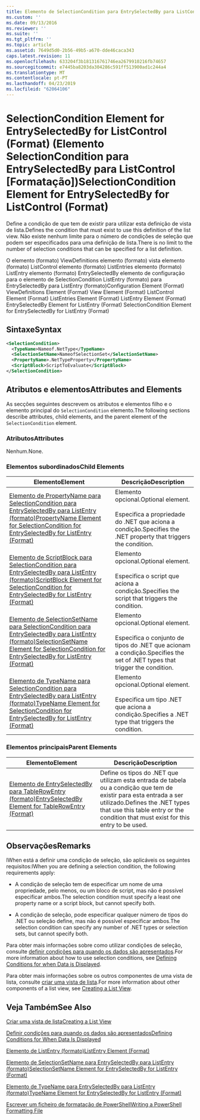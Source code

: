 ```yaml
---
title: Elemento de SelectionCondition para EntrySelectedBy para ListControl (formato) | Documentos da Microsoft
ms.custom: ''
ms.date: 09/13/2016
ms.reviewer: ''
ms.suite: ''
ms.tgt_pltfrm: ''
ms.topic: article
ms.assetid: 7649d5d0-2b56-49b5-a670-dde46caca343
caps.latest.revision: 11
ms.openlocfilehash: 633204f3b181316761746ea2679910216fb74657
ms.sourcegitcommit: e7445ba8203da304286c591ff513900ad1c244a4
ms.translationtype: MT
ms.contentlocale: pt-PT
ms.lasthandoff: 04/23/2019
ms.locfileid: "62064106"
---
```

# <a name="selectioncondition-element-for-entryselectedby-for-listcontrol-format"></a><span data-ttu-id="e783b-102">SelectionCondition Element for EntrySelectedBy for ListControl (Format) (Elemento SelectionCondition para EntrySelectedBy para ListControl [Formatação])</span><span class="sxs-lookup"><span data-stu-id="e783b-102">SelectionCondition Element for EntrySelectedBy for ListControl (Format)</span></span>

<span data-ttu-id="e783b-103">Define a condição de que tem de existir para utilizar esta definição de vista de lista.</span><span class="sxs-lookup"><span data-stu-id="e783b-103">Defines the condition that must exist to use this definition of the list view.</span></span> <span data-ttu-id="e783b-104">Não existe nenhum limite para o número de condições de seleção que podem ser especificados para uma definição de lista.</span><span class="sxs-lookup"><span data-stu-id="e783b-104">There is no limit to the number of selection conditions that can be specified for a list definition.</span></span>

<span data-ttu-id="e783b-105">O elemento (formato) ViewDefinitions elemento (formato) vista elemento (formato) ListControl elemento (formato) ListEntries elemento (formato) ListEntry elemento (formato) EntrySelectedBy elemento de configuração para o elemento de SelectionCondition ListEntry (formato) para EntrySelectedBy para ListEntry (formato)</span><span class="sxs-lookup"><span data-stu-id="e783b-105">Configuration Element (Format) ViewDefinitions Element (Format) View Element (Format) ListControl Element (Format) ListEntries Element (Format) ListEntry Element (Format) EntrySelectedBy Element for ListEntry (Format) SelectionCondition Element for EntrySelectedBy for ListEntry (Format)</span></span>

## <a name="syntax"></a><span data-ttu-id="e783b-106">Sintaxe</span><span class="sxs-lookup"><span data-stu-id="e783b-106">Syntax</span></span>

```xml
<SelectionCondition>
  <TypeName>Nameof.NetType</TypeName>
  <SelectionSetName>NameofSelectionSet</SelectionSetName>
  <PropertyName>.NetTypeProperty</PropertyName>
  <ScriptBlock>ScriptToEvaluate</ScriptBlock>
</SelectionCondition>
```

## <a name="attributes-and-elements"></a><span data-ttu-id="e783b-107">Atributos e elementos</span><span class="sxs-lookup"><span data-stu-id="e783b-107">Attributes and Elements</span></span>

<span data-ttu-id="e783b-108">As secções seguintes descrevem os atributos e elementos filho e o elemento principal do `SelectionCondition` elemento.</span><span class="sxs-lookup"><span data-stu-id="e783b-108">The following sections describe attributes, child elements, and the parent element of the `SelectionCondition` element.</span></span>

### <a name="attributes"></a><span data-ttu-id="e783b-109">Atributos</span><span class="sxs-lookup"><span data-stu-id="e783b-109">Attributes</span></span>

<span data-ttu-id="e783b-110">Nenhum.</span><span class="sxs-lookup"><span data-stu-id="e783b-110">None.</span></span>

### <a name="child-elements"></a><span data-ttu-id="e783b-111">Elementos subordinados</span><span class="sxs-lookup"><span data-stu-id="e783b-111">Child Elements</span></span>

|<span data-ttu-id="e783b-112">Elemento</span><span class="sxs-lookup"><span data-stu-id="e783b-112">Element</span></span>|<span data-ttu-id="e783b-113">Descrição</span><span class="sxs-lookup"><span data-stu-id="e783b-113">Description</span></span>|
|-------------|-----------------|
|[<span data-ttu-id="e783b-114">Elemento de PropertyName para SelectionCondition para EntrySelectedBy para ListEntry (formato)</span><span class="sxs-lookup"><span data-stu-id="e783b-114">PropertyName Element for SelectionCondition for EntrySelectedBy for ListEntry (Format)</span></span>](./propertyname-element-for-selectioncondition-for-entryselectedby-for-listcontrol-format.md)|<span data-ttu-id="e783b-115">Elemento opcional.</span><span class="sxs-lookup"><span data-stu-id="e783b-115">Optional element.</span></span><br /><br /> <span data-ttu-id="e783b-116">Especifica a propriedade do .NET que aciona a condição.</span><span class="sxs-lookup"><span data-stu-id="e783b-116">Specifies the .NET property that triggers the condition.</span></span>|
|[<span data-ttu-id="e783b-117">Elemento de ScriptBlock para SelectionCondition para EntrySelectedBy para ListEntry (formato)</span><span class="sxs-lookup"><span data-stu-id="e783b-117">ScriptBlock Element for SelectionCondition for EntrySelectedBy for ListEntry (Format)</span></span>](./scriptblock-element-for-selectioncondition-for-entryselectedby-for-listcontrol-format.md)|<span data-ttu-id="e783b-118">Elemento opcional.</span><span class="sxs-lookup"><span data-stu-id="e783b-118">Optional element.</span></span><br /><br /> <span data-ttu-id="e783b-119">Especifica o script que aciona a condição.</span><span class="sxs-lookup"><span data-stu-id="e783b-119">Specifies the script that triggers the condition.</span></span>|
|[<span data-ttu-id="e783b-120">Elemento de SelectionSetName para SelectionCondition para EntrySelectedBy para ListEntry (formato)</span><span class="sxs-lookup"><span data-stu-id="e783b-120">SelectionSetName Element for SelectionCondition for EntrySelectedBy for ListEntry (Format)</span></span>](./selectionsetname-element-for-selectioncondition-for-entryselectedby-for-listentry-format.md)|<span data-ttu-id="e783b-121">Elemento opcional.</span><span class="sxs-lookup"><span data-stu-id="e783b-121">Optional element.</span></span><br /><br /> <span data-ttu-id="e783b-122">Especifica o conjunto de tipos do .NET que acionam a condição.</span><span class="sxs-lookup"><span data-stu-id="e783b-122">Specifies the set of .NET types that trigger the condition.</span></span>|
|[<span data-ttu-id="e783b-123">Elemento de TypeName para SelectionCondition para EntrySelectedBy para ListEntry (formato)</span><span class="sxs-lookup"><span data-stu-id="e783b-123">TypeName Element for SelectionCondition for EntrySelectedBy for ListEntry (Format)</span></span>](./typename-element-for-selectioncondition-for-entryselectedby-for-listcontrol-format.md)|<span data-ttu-id="e783b-124">Elemento opcional.</span><span class="sxs-lookup"><span data-stu-id="e783b-124">Optional element.</span></span><br /><br /> <span data-ttu-id="e783b-125">Especifica um tipo .NET que aciona a condição.</span><span class="sxs-lookup"><span data-stu-id="e783b-125">Specifies a .NET type that triggers the condition.</span></span>|

### <a name="parent-elements"></a><span data-ttu-id="e783b-126">Elementos principais</span><span class="sxs-lookup"><span data-stu-id="e783b-126">Parent Elements</span></span>

|<span data-ttu-id="e783b-127">Elemento</span><span class="sxs-lookup"><span data-stu-id="e783b-127">Element</span></span>|<span data-ttu-id="e783b-128">Descrição</span><span class="sxs-lookup"><span data-stu-id="e783b-128">Description</span></span>|
|-------------|-----------------|
|[<span data-ttu-id="e783b-129">Elemento de EntrySelectedBy para TableRowEntry (formato)</span><span class="sxs-lookup"><span data-stu-id="e783b-129">EntrySelectedBy Element for TableRowEntry (Format)</span></span>](./entryselectedby-element-for-tablerowentry-for-tablecontrol-format.md)|<span data-ttu-id="e783b-130">Define os tipos do .NET que utilizam esta entrada de tabela ou a condição que tem de existir para esta entrada a ser utilizado.</span><span class="sxs-lookup"><span data-stu-id="e783b-130">Defines the .NET types that use this table entry or the condition that must exist for this entry to be used.</span></span>|

## <a name="remarks"></a><span data-ttu-id="e783b-131">Observações</span><span class="sxs-lookup"><span data-stu-id="e783b-131">Remarks</span></span>

<span data-ttu-id="e783b-132">lWhen está a definir uma condição de seleção, são aplicáveis os seguintes requisitos:</span><span class="sxs-lookup"><span data-stu-id="e783b-132">lWhen you are defining a selection condition, the following requirements apply:</span></span>

- <span data-ttu-id="e783b-133">A condição de seleção tem de especificar um nome de uma propriedade, pelo menos, ou um bloco de script, mas não é possível especificar ambos.</span><span class="sxs-lookup"><span data-stu-id="e783b-133">The selection condition must specify a least one property name or a script block, but cannot specify both.</span></span>

- <span data-ttu-id="e783b-134">A condição de seleção, pode especificar qualquer número de tipos do .NET ou seleção define, mas não é possível especificar ambos.</span><span class="sxs-lookup"><span data-stu-id="e783b-134">The selection condition can specify any number of .NET types or selection sets, but cannot specify both.</span></span>

<span data-ttu-id="e783b-135">Para obter mais informações sobre como utilizar condições de seleção, consulte [definir condições para quando os dados são apresentados](./defining-conditions-for-displaying-data.md).</span><span class="sxs-lookup"><span data-stu-id="e783b-135">For more information about how to use selection conditions, see [Defining Conditions for when Data is Displayed](./defining-conditions-for-displaying-data.md).</span></span>

<span data-ttu-id="e783b-136">Para obter mais informações sobre os outros componentes de uma vista de lista, consulte [criar uma vista de lista](./creating-a-list-view.md).</span><span class="sxs-lookup"><span data-stu-id="e783b-136">For more information about other components of a list view, see [Creating a List View](./creating-a-list-view.md).</span></span>

## <a name="see-also"></a><span data-ttu-id="e783b-137">Veja Também</span><span class="sxs-lookup"><span data-stu-id="e783b-137">See Also</span></span>

[<span data-ttu-id="e783b-138">Criar uma vista de lista</span><span class="sxs-lookup"><span data-stu-id="e783b-138">Creating a List View</span></span>](./creating-a-list-view.md)

[<span data-ttu-id="e783b-139">Definir condições para quando os dados são apresentados</span><span class="sxs-lookup"><span data-stu-id="e783b-139">Defining Conditions for When Data Is Displayed</span></span>](./defining-conditions-for-displaying-data.md)

[<span data-ttu-id="e783b-140">Elemento de ListEntry (formato)</span><span class="sxs-lookup"><span data-stu-id="e783b-140">ListEntry Element (Format)</span></span>](./listentry-element-for-listcontrol-format.md)

[<span data-ttu-id="e783b-141">Elemento de SelectionSetName para EntrySelectedBy para ListEntry (formato)</span><span class="sxs-lookup"><span data-stu-id="e783b-141">SelectionSetName Element for EntrySelectedBy for ListEntry (Format)</span></span>](./selectionsetname-element-for-entryselectedby-for-listcontrol-format.md)

[<span data-ttu-id="e783b-142">Elemento de TypeName para EntrySelectedBy para ListEntry (formato)</span><span class="sxs-lookup"><span data-stu-id="e783b-142">TypeName Element for EntrySelectedBy for ListEntry (Format)</span></span>](http://msdn.microsoft.com/en-us/fcd4daa6-f3fd-43f7-a468-03c582d34533)

[<span data-ttu-id="e783b-143">Escrever um ficheiro de formatação de PowerShell</span><span class="sxs-lookup"><span data-stu-id="e783b-143">Writing a PowerShell Formatting File</span></span>](./writing-a-powershell-formatting-file.md)
